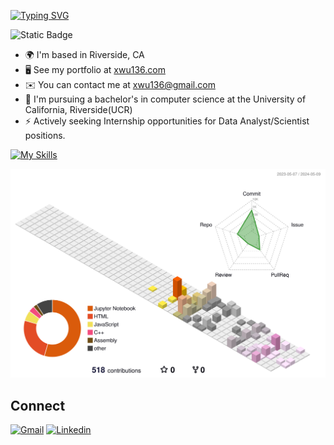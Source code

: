 [![Typing SVG](https://readme-typing-svg.demolab.com?font=Comfortaa&size=35&pause=1000&color=00FFB3&random=false&width=550&height=60&lines=Bridging+Code+and+Innovation;Hi%2C+I'm+Xiyuan+Wu)](https://git.io/typing-svg)


![Static Badge](https://img.shields.io/badge/Undergrad-UCR-blue?style=for-the-badge)


* 🌍  I'm based in Riverside, CA
* 🖥️  See my portfolio at [xwu136.com](http://xwu136.com)
* ✉️  You can contact me at [xwu136@gmail.com](mailto:xwu136@gmail.com)
* 🧠  I'm pursuing a bachelor's in computer science at the University of California, Riverside(UCR)
* ⚡  Actively seeking Internship opportunities for Data Analyst/Scientist positions.

[![My Skills](https://skillicons.dev/icons?i=py,cpp,cmake,css,flask,gcp,git,github,githubactions,html,latex,md,nextjs,nodejs,tailwind,vscode,notion,npm,react&theme=light)](https://skillicons.dev)


![3D](./profile-3d-contrib/profile-season-animate.svg)

## Connect

[![Gmail](https://skillicons.dev/icons?i=gmail&theme=light)](mailto:xwu136@gmail.com)
[![Linkedin](https://skillicons.dev/icons?i=linkedin&theme=light)](https://www.linkedin.com/in/xiyuan-wu)
